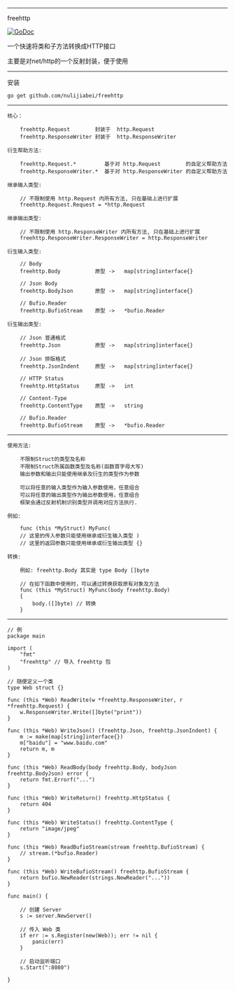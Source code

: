----------------
freehttp

<a href="https://godoc.org/github.com/nulijiabei/freehttp"><img src="https://godoc.org/github.com/nulijiabei/freehttp?status.svg" alt="GoDoc"></a>

一个快速将类和子方法转换成HTTP接口

主要是对net/http的一个反射封装，便于使用

----------------

安装

	go get github.com/nulijiabei/freehttp
	
----------------

	核心：
		
		freehttp.Request        封装于  http.Request
		freehttp.ResponseWriter 封装于  http.ResponseWriter

	衍生帮助方法:
	
		freehttp.Request.*         基于对 http.Request        的自定义帮助方法
		freehttp.ResponseWriter.*  基于对 http.ResponseWriter 的自定义帮助方法
		
	继承输入类型:
	
		// 不限制使用 http.Request 内所有方法, 只在基础上进行扩展
		freehttp.Request.Request = *http.Request

	继承输出类型:
	
		// 不限制使用 http.ResponseWriter 内所有方法, 只在基础上进行扩展
		freehttp.ResponseWriter.ResponseWriter = http.ResponseWriter 
	
	衍生输入类型:
	
		// Body
		freehttp.Body			原型 ->	map[string]interface{}
		
		// Json Body
		freehttp.BodyJson		原型 ->	map[string]interface{}
		
		// Bufio.Reader
		freehttp.BufioStream	原型 ->	*bufio.Reader
		
	衍生输出类型:
		
		// Json 普通格式
		freehttp.Json			原型 ->	map[string]interface{}	 
		
		// Json 排版格式
		freehttp.JsonIndent		原型 ->	map[string]interface{}
			
		// HTTP Status
		freehttp.HttpStatus		原型 ->	int
		
		// Content-Type
		freehttp.ContentType	原型 ->	string
		
		// Bufio.Reader
		freehttp.BufioStream	原型 ->	*bufio.Reader
		
----------------

	使用方法:
	
		不限制Struct的类型及名称
		不限制Struct所属函数类型及名称(函数首字母大写)
		输出参数和输出只能使用继承及衍生的类型作为参数
		
		可以将任意的输入类型作为输入参数使用，任意组合
		可以将任意的输出类型作为输出参数使用，任意组合
		框架会通过反射机制识别类型并调用对应方法执行.
	
	例如:
	
		func (this *MyStruct) MyFunc( 
		// 这里的传入参数只能使用继承或衍生输入类型 ) 
		// 这里的返回参数只能使用继承或衍生输出类型 {}
		
	转换:
	
		例如: freehttp.Body 其实是 type Body []byte
		
		// 在如下函数中使用时，可以通过转换获取原有对象及方法
		func (this *MyStruct) MyFunc(body freehttp.Body) 
		{
			body.([]byte) // 转换
		} 

----------------

	// 例
	package main

	import (
		"fmt"
		"freehttp" // 导入 freehttp 包
	)

	// 随便定义一个类
	type Web struct {}

	func (this *Web) ReadWrite(w *freehttp.ResponseWriter, r *freehttp.Request) {
		w.ResponseWriter.Write([]byte("print"))
	}
	
	func (this *Web) WriteJson() (freehttp.Json, freehttp.JsonIndent) {
		m := make(map[string]interface{})
		m["baidu"] = "www.baidu.com"
		return m, m
	}
	
	func (this *Web) ReadBody(body freehttp.Body, bodyJson freehttp.BodyJson) error {
		return fmt.Errorf("...")
	}
	
	func (this *Web) WriteReturn() freehttp.HttpStatus {
		return 404
	}
	
	func (this *Web) WriteStatus() freehttp.ContentType {
		return "image/jpeg"
	}
	
	func (this *Web) ReadBufioStream(stream freehttp.BufioStream) {
		// stream.(*bufio.Reader)
	}
	
	func (this *Web) WriteBufioStream() freehttp.BufioStream {
		return bufio.NewReader(strings.NewReader("..."))
	}

	func main() {

		// 创建 Server
		s := server.NewServer()

		// 传入 Web 类
		if err := s.Register(new(Web)); err != nil {
			panic(err)
		}
	
		// 启动监听端口
		s.Start(":8080")

	}


